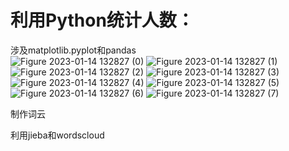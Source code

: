 # 利用Python统计人数：
涉及matplotlib.pyplot和pandas<br>
![Figure 2023-01-14 132827 (0)](https://user-images.githubusercontent.com/69446590/212457531-4032612e-b3d3-48b1-b2e8-63478bdefafa.png)
![Figure 2023-01-14 132827 (1)](https://user-images.githubusercontent.com/69446590/212457533-7d29eede-2c4f-47b3-a480-611c5235f246.png)
![Figure 2023-01-14 132827 (2)](https://user-images.githubusercontent.com/69446590/212457536-e9df149f-9d89-41fc-b1fc-83adac453dcf.png)
![Figure 2023-01-14 132827 (3)](https://user-images.githubusercontent.com/69446590/212457538-2d1994ff-1327-48fe-8d1c-0dc4ce612b09.png)
![Figure 2023-01-14 132827 (4)](https://user-images.githubusercontent.com/69446590/212457539-78c9a1e4-5405-47ca-9a33-6c891dc015fb.png)
![Figure 2023-01-14 132827 (5)](https://user-images.githubusercontent.com/69446590/212457541-56d7ad4f-8a8d-497d-a0b8-cd7125811c96.png)
![Figure 2023-01-14 132827 (6)](https://user-images.githubusercontent.com/69446590/212457546-1b874863-4a5d-44b0-ad28-4cb0d6f33482.png)
![Figure 2023-01-14 132827 (7)](https://user-images.githubusercontent.com/69446590/212457550-73f6250e-f293-407d-9fd9-da6dade13c7a.png)


制作词云


利用jieba和wordscloud
